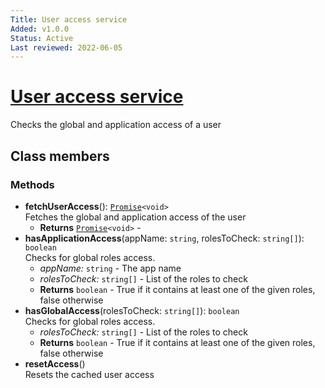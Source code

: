 ```yaml
---
Title: User access service
Added: v1.0.0
Status: Active
Last reviewed: 2022-06-05
---
```


# [User access service](../../../lib/core/src/lib/services/user-access.service.ts "Defined in user-access.service.ts")

Checks the global and application access of a user

## Class members

### Methods

-   **fetchUserAccess**(): [`Promise`](https://developer.mozilla.org/en-US/docs/Web/JavaScript/Guide/Using_promises)`<void>`<br/>
      Fetches the global and application access of the user
    -   **Returns** [`Promise`](https://developer.mozilla.org/en-US/docs/Web/JavaScript/Guide/Using_promises)`<void>` - 
-   **hasApplicationAccess**(appName: `string`, rolesToCheck: `string[]`): `boolean`<br/>
    Checks for global roles access.
    -   _appName:_ `string`  - The app name
    -   _rolesToCheck:_ `string[]`  - List of the roles to check
    -   **Returns** `boolean` - True if it contains at least one of the given roles, false otherwise
-   **hasGlobalAccess**(rolesToCheck: `string[]`): `boolean`<br/>
    Checks for global roles access.
    -   _rolesToCheck:_ `string[]`  - List of the roles to check
    -   **Returns** `boolean` - True if it contains at least one of the given roles, false otherwise
-   **resetAccess**()<br/>
    Resets the cached user access
